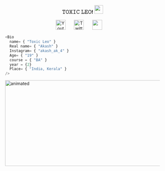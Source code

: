 
<h3 align="center">
  𝚃𝙾𝚇𝙸𝙲 𝙻𝙴𝙾!
  <img src="https://media.giphy.com/media/hvRJCLFzcasrR4ia7z/giphy.gif" width="28">
</h3>

<!-- Social icons section -->
<p align="center">
  <a href="https://is.gd/GrEQVH"><img width="32px" alt="Youtube" title="Youtube" src="https://i.imgur.com/qiXu7b2.png"/></a>
  &#8287;&#8287;&#8287;&#8287;&#8287;
  <a href="http://wa.me/919497206865"><img width="32px" alt="Twitter" title="Twitter" src="https://i.imgur.com/ssbJkMh.png"/></a>
  &#8287;&#8287;&#8287;&#8287;&#8287;
  <a href="https://instagram.com/akash_ak_4?igshid=YmMyMTA2M2Y=" alt="Dev Pro Tips Discussion & Support Server"><img width="32px" src="https://i.imgur.com/8fGarKq.png"/></a>
  &#8287;&#8287;&#8287;&#8287;&#8287;

```python
<Bio 
  name= { "Toxic Leo" }
  Real name= { "Akash" }
  Instagram= { "akash_ak_4" }
  Age= { "19" }
  course = { "BA" }
  year = {2}
  Place= { "India, Kerala" } 
/>


```
<img src="https://i.imgur.com/L5Iz3EA.jpeg" alt="animated" width="540" height="280" />
</p>

